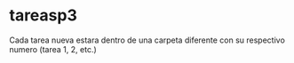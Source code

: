 # tareasp3
Cada tarea nueva estara dentro de una carpeta diferente con su respectivo numero (tarea 1, 2, etc.)
